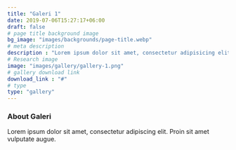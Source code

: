 ```yaml
---
title: "Galeri 1"
date: 2019-07-06T15:27:17+06:00
draft: false
# page title background image
bg_image: "images/backgrounds/page-title.webp"
# meta description
description : "Lorem ipsum dolor sit amet, consectetur adipisicing elit, sed do eiusmod tempor incididunt ut labore. dolore magna aliqua. Ut enim ad minim veniam, quis nostrud."
# Research image
image: "images/gallery/gallery-1.png"
# gallery download link
download_link : "#"
# type
type: "gallery"
---
```


### About Galeri

Lorem ipsum dolor sit amet, consectetur adipiscing elit. Proin sit amet vulputate augue.
